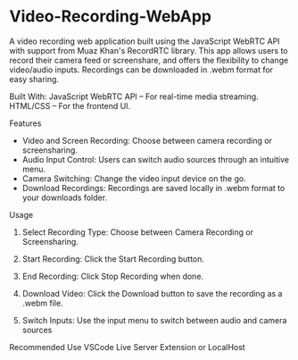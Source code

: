 # Video-Recording-WebApp
A video recording web application built using the JavaScript WebRTC API with support from Muaz Khan's RecordRTC library. This app allows users to record their camera feed or screenshare, and offers the flexibility to change video/audio inputs. Recordings can be downloaded in .webm format for easy sharing.

Built With:
JavaScript WebRTC API – For real-time media streaming.
HTML/CSS – For the frontend UI.


Features
  - Video and Screen Recording: Choose between camera recording or screensharing.
  - Audio Input Control: Users can switch audio sources through an intuitive menu.
  - Camera Switching: Change the video input device on the go.
  - Download Recordings: Recordings are saved locally in .webm format to your downloads folder.

Usage
1. Select Recording Type:
Choose between Camera Recording or Screensharing.

2. Start Recording:
Click the Start Recording button.

3. End Recording:
Click Stop Recording when done.

4. Download Video:
Click the Download button to save the recording as a .webm file.

5. Switch Inputs:
Use the input menu to switch between audio and camera sources

Recommended
Use VSCode Live Server Extension or LocalHost
